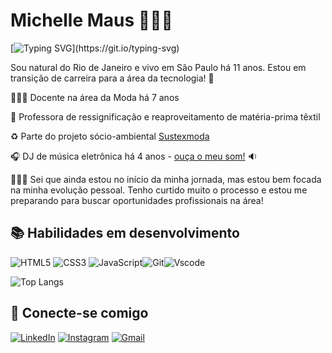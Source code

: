 # Michelle Maus 🏳️‍⚧️🌱


[![Typing SVG](https://readme-typing-svg.demolab.com?font=Fira+Code&pause=1000&color=E16EF7&random=false&width=435&lines=Ol%C3%A1!+Bem-vinde+ao+meu+GitHub!)](https://git.io/typing-svg)

Sou natural do Rio de Janeiro e vivo em São Paulo há 11 anos. Estou em transição de carreira para a área da tecnologia! 🚀

👩🏻‍🎓 Docente na área da Moda há 7 anos 

👗 Professora de ressignificação e reaproveitamento de matéria-prima têxtil

♻️ Parte do projeto sócio-ambiental [Sustexmoda](https://www.sustexmoda.org)

🎧 DJ de música eletrônica há 4 anos - [ouça o meu som!](https://soundcloud.com/transvegana) 🔉

👩🏻‍💻 Sei que ainda estou no início da minha jornada, mas estou bem focada na minha evolução pessoal. Tenho curtido muito o processo e estou me preparando para buscar oportunidades profissionais na área!

## 📚 Habilidades em desenvolvimento

![HTML5](https://img.shields.io/badge/HTML5-E34F26?style=for-the-badge&logo=html5&logoColor=white) ![CSS3](https://img.shields.io/badge/CSS3-1572B6?style=for-the-badge&logo=css3&logoColor=white) ![JavaScript](https://img.shields.io/badge/JavaScript-F7DF1E?style=for-the-badge&logo=javascript&logoColor=black)![Git](https://img.shields.io/badge/GIT-E44C30?style=for-the-badge&logo=git&logoColor=white)![Vscode](https://img.shields.io/badge/Vscode-007ACC?style=for-the-badge&logo=visual-studio-code&logoColor=white)

![Top Langs](https://github-readme-stats-git-masterrstaa-rickstaa.vercel.app/api/top-langs/?username=michellemaus&bg_color=000&border_color=30A3DC&title_color=E94D5F&text_color=FFF)

## 📲 Conecte-se comigo

[![LinkedIn](https://img.shields.io/badge/LinkedIn-0077B5?style=for-the-badge&logo=linkedin&logoColor=white)](https://www.linkedin.com/in/michelle-maus/) [![Instagram](https://img.shields.io/badge/-Instagram-%23E4405F?style=for-the-badge&logo=instagram&logoColor=white)](https://www.instagram.com/transvegana/) [![Gmail](https://img.shields.io/badge/Gmail-333333?style=for-the-badge&logo=gmail&logoColor=red)](mailto:michellemaus.mi@gmail.com)
